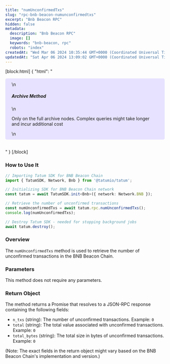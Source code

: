 ```yaml
---
title: "numUnconfirmedTxs"
slug: "rpc-bnb-beacon-numunconfirmedtxs"
excerpt: "Bnb Beacon RPC"
hidden: false
metadata: 
  description: "Bnb Beacon RPC"
  image: []
  keywords: "bnb-beacon, rpc"
  robots: "index"
createdAt: "Wed Mar 06 2024 10:35:44 GMT+0000 (Coordinated Universal Time)"
updatedAt: "Sat Apr 06 2024 13:09:02 GMT+0000 (Coordinated Universal Time)"
---
```

[block:html]
{
  "html": "<div style="padding: 10px 20px; border-radius: 5px; background-color: #e6e2ff; margin: 0 0 30px 0;">\n  <h5>Archive Method</h5>\n  <p>Only on the full archive nodes. Complex queries might take longer and incur additional cost</p>\n</div>"
}
[/block]


### How to Use It

```typescript
// Importing Tatum SDK for BNB Beacon Chain
import { TatumSDK, Network, Bnb } from '@tatumio/tatum';

// Initializing SDK for BNB Beacon Chain network
const tatum = await TatumSDK.init<Bnb>({ network: Network.BNB });

// Retrieve the number of unconfirmed transactions
const numUnconfirmedTxs = await tatum.rpc.numUnconfirmedTxs();
console.log(numUnconfirmedTxs);

// Destroy Tatum SDK - needed for stopping background jobs
await tatum.destroy();
```

### Overview

The `numUnconfirmedTxs` method is used to retrieve the number of unconfirmed transactions in the BNB Beacon Chain.

### Parameters

This method does not require any parameters.

### Return Object

The method returns a Promise that resolves to a JSON-RPC response containing the following fields:

- `n_txs` (string): The number of unconfirmed transactions. Example: `0`
- `total` (string): The total value associated with unconfirmed transactions. Example: `0`
- `total_bytes` (string): The total size in bytes of unconfirmed transactions. Example: `0`

(Note: The exact fields in the return object might vary based on the BNB Beacon Chain's implementation and version.)
